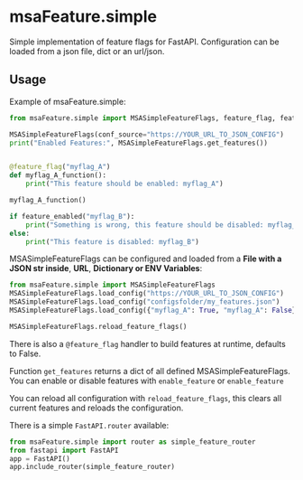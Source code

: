 # msaFeature.simple

Simple implementation of feature flags for FastAPI. Configuration can be loaded from a json file, dict or an url/json.

## Usage
Example of msaFeature.simple:
```python
from msaFeature.simple import MSASimpleFeatureFlags, feature_flag, feature_enabled

MSASimpleFeatureFlags(conf_source="https://YOUR_URL_TO_JSON_CONFIG")
print("Enabled Features:", MSASimpleFeatureFlags.get_features())


@feature_flag("myflag_A")
def myflag_A_function():
    print("This feature should be enabled: myflag_A")

myflag_A_function()

if feature_enabled("myflag_B"):
    print("Something is wrong, this feature should be disabled: myflag_B")
else:
    print("This feature is disabled: myflag_B")
```

MSASimpleFeatureFlags can be configured and loaded from a **File with a JSON str inside**, **URL**, **Dictionary or ENV Variables**:
```python
from msaFeature.simple import MSASimpleFeatureFlags
MSASimpleFeatureFlags.load_config("https://YOUR_URL_TO_JSON_CONFIG")
MSASimpleFeatureFlags.load_config("configsfolder/my_features.json")
MSASimpleFeatureFlags.load_config({"myflag_A": True, "myflag_A": False})

MSASimpleFeatureFlags.reload_feature_flags()
```

There is also a `@feature_flag` handler to build features at runtime, defaults to False.

Function `get_features` returns a dict of all defined MSASimpleFeatureFlags. 
You can enable or disable features with `enable_feature` or `enable_feature`  

You can reload all configuration with `reload_feature_flags`, 
this clears all current features and reloads the configuration. 

There is a simple `FastAPI.router` available:
```python
from msaFeature.simple import router as simple_feature_router
from fastapi import FastAPI
app = FastAPI()
app.include_router(simple_feature_router)
```